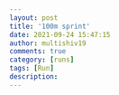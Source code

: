 ```yaml
---
layout: post
title: '100m sprint'
date: 2021-09-24 15:47:15
author: multishiv19
comments: true
category: [runs]
tags: [Run]
description: 
---
```


<div width='100%' class='strava-embed-placeholder' data-embed-type='activity' data-embed-id='6009665192'></div>
<script src='https://strava-embeds.com/embed.js'></script>
